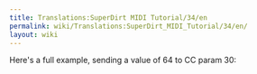 ```yaml
---
title: Translations:SuperDirt MIDI Tutorial/34/en
permalink: wiki/Translations:SuperDirt_MIDI_Tutorial/34/en/
layout: wiki
---
```


Here's a full example, sending a value of 64 to CC param 30:
